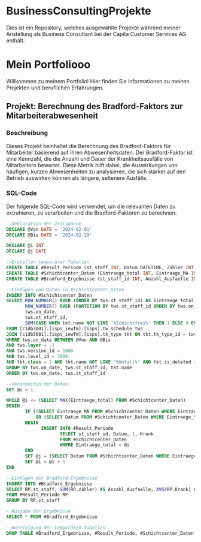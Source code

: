   # BusinessConsultingProjekte
Dies ist ein Repository, welches ausgewählte Projekte während meiner Anstellung als Business Consultant bei der Capita Customer Services AG enthält.

# Mein Portfoliooo

Willkommen zu meinem Portfolio! Hier finden Sie Informationen zu meinen Projekten und beruflichen Erfahrungen.

## Projekt: Berechnung des Bradford-Faktors zur Mitarbeiterabwesenheit

### Beschreibung
Dieses Projekt beinhaltet die Berechnung des Bradford-Faktors für Mitarbeiter basierend auf ihren Abwesenheitsdaten. Der Bradford-Faktor ist eine Kennzahl, die die Anzahl und Dauer der Krankheitsausfälle von Mitarbeitern bewertet. Diese Metrik hilft dabei, die Auswirkungen von häufigen, kurzen Abwesenheiten zu analysieren, die sich stärker auf den Betrieb auswirken können als längere, seltenere Ausfälle.

### SQL-Code
Der folgende SQL-Code wird verwendet, um die relevanten Daten zu extrahieren, zu verarbeiten und die Bradford-Faktoren zu berechnen:

```sql
--Deklaration der Zeitspanne
DECLARE @Von DATE = '2024-02-01'
DECLARE @Bis DATE = '2024-02-29'

DECLARE @i INT
DECLARE @j DATE

--Erstellen temporärer Tabellen
CREATE TABLE #Result_Periode (st_staff INT, Datum DATETIME, Zähler INT, Krank INT)
CREATE TABLE #Schichtcenter_Daten (Eintraege_total INT, Eintraege_MA INT, Datum DATETIME, st_staff_id INT, Krank INT)
CREATE TABLE #Bradford_Ergebnisse (st_staff_id INT, Anzahl_Ausfaelle INT, Anzahl_Fehltage INT)

--Einfügen von Daten in #Schichtcenter_Daten
INSERT INTO #Schichtcenter_Daten
SELECT ROW_NUMBER() OVER (ORDER BY tws.st_staff_id) AS Eintraege_total,
       ROW_NUMBER() OVER (PARTITION BY tws.st_staff_id ORDER BY tws.on_date, tws.st_staff_id) AS Eintraege_MA,
       tws.on_date,
       tws.st_staff_id,
       SUM(CASE WHEN tkt.name NOT LIKE '%Schichtfrei%' THEN 1 ELSE 0 END) OVER (PARTITION BY tws.st_staff_id) AS Anzahl_Krank
FROM [c1db3001].[isps_iewfm].[isps].tw_schedule tws
JOIN [c1db3001].[isps_iewfm].[isps].tk_type tkt ON tkt.tk_type_id = tws.ref_id
WHERE tws.on_date BETWEEN @Von AND @Bis 
AND tws.layer = -1 
AND tws.version_id = 1000 
AND tws.level_id = 3000
AND tkt.class = 2 AND tkt.name NOT LIKE '%Unfall%' AND tkt.is_deleted = 0
GROUP BY tws.on_date, tws.st_staff_id, tkt.name
ORDER BY tws.on_date, tws.st_staff_id

--Verarbeiten der Daten
SET @i = 1

WHILE @i <= (SELECT MAX(Eintraege_total) FROM #Schichtcenter_Daten)
BEGIN
       IF ((SELECT Eintraege_MA FROM #Schichtcenter_Daten WHERE Eintraege_total = @i) = 1 
           OR (SELECT Datum FROM #Schichtcenter_Daten WHERE Eintraege_total = @i) <> DATEADD(DAY,1,@j))
       BEGIN
             INSERT INTO #Result_Periode
                    SELECT st_staff_id, Datum, 1, Krank 
                    FROM #Schichtcenter_Daten 
                    WHERE Eintraege_total = @i
       END
       SET @j = (SELECT Datum FROM #Schichtcenter_Daten WHERE Eintraege_total = @i)
       SET @i = @i + 1
END

--Einfügen der Bradford-Ergebnisse
INSERT INTO #Bradford_Ergebnisse
SELECT RP.st_staff, SUM(RP.zähler) AS Anzahl_Ausfaelle, AVG(RP.Krank) AS Anzahl_Fehltage 
FROM #Result_Periode RP 
GROUP BY RP.st_staff

--Ausgabe der Ergebnisse
SELECT * FROM #Bradford_Ergebnisse

--Bereinigung der temporären Tabellen
DROP TABLE #Bradford_Ergebnisse, #Result_Periode, #Schichtcenter_Daten


